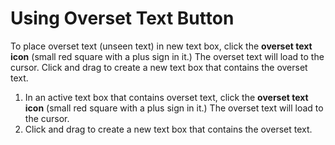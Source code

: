 # Using Overset Text Button

To place overset text \(unseen text\) in new text box, click the **overset text icon** \(small red square with a plus sign in it.\) The overset text will load to the cursor. Click and drag to create a new text box that contains the overset text.

1. In an active text box that contains overset text, click the **overset text icon** \(small red square with a plus sign in it.\) The overset text will load to the cursor. 
2. Click and drag to create a new text box that contains the overset text. 

